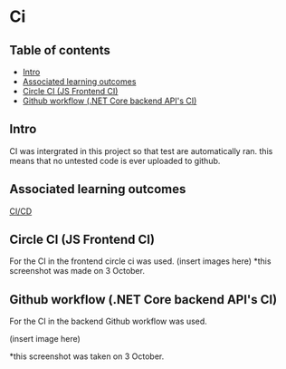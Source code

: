 # Ci

## Table of contents
- [Intro](#Intro)
- [Associated learning outcomes](Associated-learning-outcomes)
- [Circle CI (JS Frontend CI)](#Circle-CI-(JS-Frontend-CI))
- [Github workflow (.NET Core backend API's CI)](Github-workflow-(.NET-Core-backend-API's-CI))

## Intro 
CI was intergrated in this project so that test are automatically ran. this means that no untested code is ever uploaded to github.

## Associated learning outcomes
[CI/CD](https://github.com/BingoCardGenerator/Documentation/blob/main/dict/Learning%20Outcomes.md#CI/CD)

## Circle CI (JS Frontend CI)
For the CI in the frontend circle ci was used. 
(insert images here)
*this screenshot was made on 3 October.

## Github workflow (.NET Core backend API's CI)
For the CI in the backend Github workflow was used.

(insert image here)

*this screenshot was taken on 3 October.
